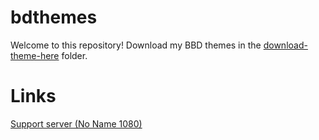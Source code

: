 # bdthemes

Welcome to this repository! Download my BBD themes in the [download-theme-here](https://github.com/YTGamer/bdthemes/tree/master/download-themes-here) folder.

# Links

[Support server (No Name 1080)](https://discord.me/nn1080)
